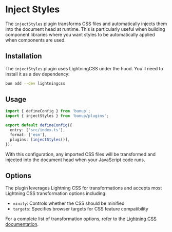 # Inject Styles

The `injectStyles` plugin transforms CSS files and automatically injects them into the document head at runtime. This is particularly useful when building component libraries where you want styles to be automatically applied when components are used.

## Installation

The `injectStyles` plugin uses LightningCSS under the hood. You'll need to install it as a dev dependency:

```bash
bun add --dev lightningcss
```

## Usage

```ts [bunup.config.ts]
import { defineConfig } from 'bunup';
import { injectStyles } from 'bunup/plugins';

export default defineConfig({
  entry: ['src/index.ts'],
  format: ['esm'],
  plugins: [injectStyles()],
});
```

With this configuration, any imported CSS files will be transformed and injected into the document head when your JavaScript code runs.

## Options

The plugin leverages Lightning CSS for transformations and accepts most Lightning CSS transformation options including:

- `minify`: Controls whether the CSS should be minified
- `targets`: Specifies browser targets for CSS feature compatibility

For a complete list of transformation options, refer to the [Lightning CSS documentation](https://lightningcss.dev/docs.html).
